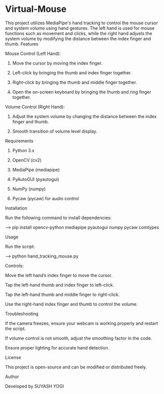 # Virtual-Mouse
This project utilizes MediaPipe's hand tracking to control the mouse cursor and system volume using hand gestures. The left hand is used for mouse functions such as movement and clicks, while the right hand adjusts the system volume by modifying the distance between the index finger and thumb.
Features

Mouse Control (Left Hand):

1. Move the cursor by moving the index finger.

2. Left-click by bringing the thumb and index finger together.

3. Right-click by bringing the thumb and middle finger together.

4. Open the on-screen keyboard by bringing the thumb and ring finger together.

Volume Control (Right Hand):

1. Adjust the system volume by changing the distance between the index finger and thumb.

2. Smooth transition of volume level display.

Requirements

1. Python 3.x

2. OpenCV (cv2)

3. MediaPipe (mediapipe)

4. PyAutoGUI (pyautogui)

5. NumPy (numpy)

6. Pycaw (pycaw) for audio control

Installation

Run the following command to install dependencies:

--> pip install opencv-python mediapipe pyautogui numpy pycaw comtypes

Usage

Run the script:

--> python hand_tracking_mouse.py

Controls:

Move the left hand’s index finger to move the cursor.

Tap the left-hand thumb and index finger to left-click.

Tap the left-hand thumb and middle finger to right-click.

Use the right-hand index finger and thumb to control the volume.

Troubleshooting

If the camera freezes, ensure your webcam is working properly and restart the script.

If volume control is not smooth, adjust the smoothing factor in the code.

Ensure proper lighting for accurate hand detection.

License

This project is open-source and can be modified or distributed freely.

Author

Developed by SUYASH YOGI  

